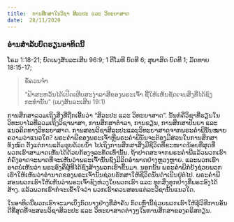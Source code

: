 ```yaml
---
title:  ການສຶກສາໃນວິຊາ ສີລະປະ ແລະ ວິທະຍາສາດ
date:  28/11/2020
---
```


### ອ່ານສຳລັບບົດຮຽນອາທິດນີ້
ໂຣມ 1:18-21; ບົດເພງສັນລະເສີນ 96:9; 1 ຕີໂມທີ ບົດທີ 6; ສຸພາສິດ ບົດທີ 1; ມັດທາຍ 18:15-17;

> <p>ຂໍ້ຄວນຈໍາ</p>
> “ຟ້າສະຫວັນໄດ້ເປີດເຜີຍສະງ່າລາສີຂອງພຣະເຈົ້າ ຊີ້ໃຫ້ເຫັນຊັດເຈນສິ່ງທີ່ໄດ້ຊົງກະທຳນັ້ນ” (ເພງສັນລະເສີນ 19:1)

ການສຶກສາລວມເຖິງສິ່ງທີ່ຖືກເອີ້ນວ່າ “ສິລະປະ ແລະ ວິທະຍາສາດ”. ນັ້ນກໍຄືວິຊາທີ່ຮຽນໃນວິທະຍາໄລທີ່ລວມເຖິງວິຊາພາສາ, ການສຶກສາຕຳລາ, ການຂຽນ, ການສຶກສາປັນຍາ ແລະ ແນວຄິດທາງວິທະຍາສາດ. ການສອນວິຊາສີລະປະແລະວິທະຍາສາດຈາກພຣະຄຳພີນັ້ນໝາຍຄວາມວ່າແນວໃດ? ພຣະຄຳພີຂອງພຣະເຈົ້າຫຼືພຣະຄຳພີນັ້ນຈະຕ້ອງມີສ່ວນໃນການສຶກສາທັງໝົດ ຕັ້ງແຕ່ການແຕ້ມຮູບດ້ວຍນ້ຳ ໄປເຖິງການສຶກສາສິ່ງມີຊີວິດທີ່ຂະໜາດນ້ອຍທີ່ສຸດທີ່ພວກເຮົາສາມາດເຫັນໄດ້ດ້ວຍກ້ອງຈຸລະທັດເທົ່ານັ້ນ. ຖ້າປາດສະຈາກພຣະຄຳພີແລ້ວພວກເຮົາກໍຄົງອາດຈະພາດທີ່ຈະເຫັນວ່າພຣະເຈົ້ານັ້ນຊົງມີລິດອຳນາດຢ່າງຫຼວງຫຼາຍ. ແລະພວກເຮົາອາດບໍ່ເຫັນວ່າ ພຣະອົງຄືຜູ້ທີ່ໄດ້ຊົງສ້າງພວກເຮົາຂຶ້ນມາ. ນອກນັ້ນ ພຣະຄຳພີກໍຍັງຊ່ວຍພວກເຮົາໃຫ້ເຫັນວ່າອຳນາດຂອງພຣະເຈົ້ານັ້ນຊ່ວຍຮັກສາໃຫ້ຊີວິດນັ້ນດຳເນີນຢູ່ຕໍ່ໄປ. ພຣະຄຳພີສອນພວກເຮົາໃຫ້ເຫັນວ່າພຣະເຈົ້າຊົງຫ່ວງໃຍພວກເຮົາ ແລະ ທຸກສິ່ງທຸກຢ່າງທີ່ພຣະອົງໄດ້ສ້າງ. ແລ້ວພວກເຮົາກໍຈະເຂົ້າໃຈວ່າ ພວກເຮົາຄວນສອນແຕ່ລະວິຊານັ້ນແນວໃດ.

ໃນອາທິດນີ້ພວກເຮົາຈະມາເບິ່ງກົດບາງຢ່າງທີ່ສຳຄັນ ກົດເຫຼົ່ານີ້ຊ່ວຍພວກເຮົາໃຫ້ຮູ້ວິທີການອັນດີທີ່ສຸດທີ່ຈະສອນວິຊາສິລະປະ ແລະ ວິທະຍາສາດຕ່າງໆໃນການສຶກສາຂອງຄຣິສຕຽນ.